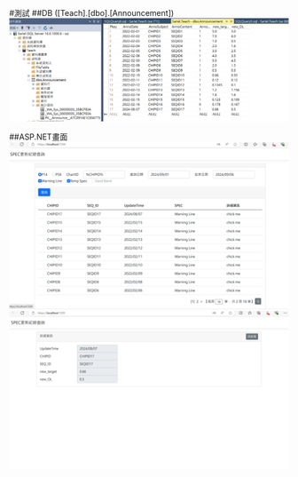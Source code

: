 #測試
##DB ([Teach].[dbo].[Announcement])
![image](original.png)

##ASP.NET畫面
![image](1.png)
![image](2.png)

